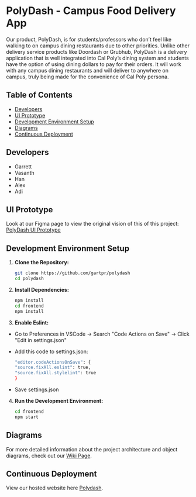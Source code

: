 # PolyDash - Campus Food Delivery App

Our product, PolyDash, is for students/professors who don’t feel like walking to on campus dining restaurants due to other priorities. Unlike other delivery service products like Doordash or Grubhub, PolyDash is a delivery application that is well integrated into Cal Poly’s dining system and students have the option of using dining dollars to pay for their orders. It will work with any campus dining restaurants and will deliver to anywhere on campus, truly being made for the convenience of Cal Poly persona.

## Table of Contents
- [Developers](#developers)
- [UI Prototype](#ui-prototype)
- [Development Environment Setup](#development-environment-setup)
- [Diagrams](#diagrams)
- [Continuous Deployment](#continuous-deployment)

## Developers
- Garrett
- Vasanth
- Han
- Alex
- Adi

## UI Prototype
Look at our Figma page to view the original vision of this of this project: [PolyDash UI Prototype](https://www.figma.com/file/BB41cMHSl38Hl7sHfHUFeh/PolyDash?type=design&node-id=0%3A1&mode=design&t=TZetoqwEJhIsVlU1-1)

## Development Environment Setup

1. **Clone the Repository:**
   ```bash
   git clone https://github.com/gartpr/polydash
   cd polydash
   ```
2. **Install Dependencies:**
   ```bash
   npm install
   cd frontend
   npm install
   ```
3. **Enable Eslint:**
 - Go to Preferences in VSCode -> Search "Code Actions on Save" -> Click "Edit in settings.json"
 - Add this code to settings.json:
   
   ```bash
   "editor.codeActionsOnSave": {
   "source.fixAll.eslint": true,
   "source.fixAll.stylelint": true
   }
   ```
 - Save settings.json

4. **Run the Development Environment:**
   ```bash
   cd frontend
   npm start
   ```

## Diagrams

For more detailed information about the project architecture and object diagrams, check out our [Wiki Page]().

## Continuous Deployment

View our hosted website here [Polydash]().
